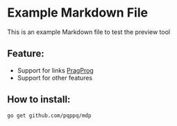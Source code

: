# Example Markdown File

This is an example Markdown file to test the preview tool

## Feature:
* Support for links [PragProg](https://pragprog.com)
* Support for other features

## How to install:
```
go get github.com/pqppq/mdp
```
